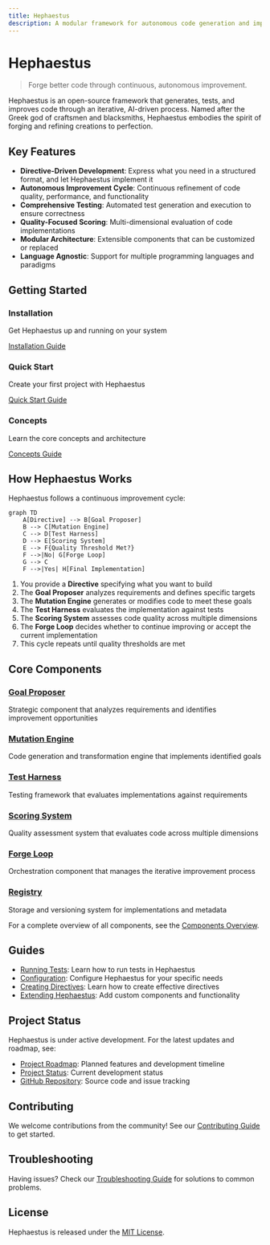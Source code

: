 ```yaml
---
title: Hephaestus
description: A modular framework for autonomous code generation and improvement
---
```


# Hephaestus

> Forge better code through continuous, autonomous improvement.

Hephaestus is an open-source framework that generates, tests, and improves code through an iterative, AI-driven process. Named after the Greek god of craftsmen and blacksmiths, Hephaestus embodies the spirit of forging and refining creations to perfection.

## Key Features

- **Directive-Driven Development**: Express what you need in a structured format, and let Hephaestus implement it
- **Autonomous Improvement Cycle**: Continuous refinement of code quality, performance, and functionality
- **Comprehensive Testing**: Automated test generation and execution to ensure correctness
- **Quality-Focused Scoring**: Multi-dimensional evaluation of code implementations
- **Modular Architecture**: Extensible components that can be customized or replaced
- **Language Agnostic**: Support for multiple programming languages and paradigms

## Getting Started

<div class="grid">
  <div class="card">
    <div class="card-header">
      <h3>Installation</h3>
    </div>
    <div class="card-body">
      <p>Get Hephaestus up and running on your system</p>
      <a href="guides/installation/" class="btn btn-primary">Installation Guide</a>
    </div>
  </div>
  
  <div class="card">
    <div class="card-header">
      <h3>Quick Start</h3>
    </div>
    <div class="card-body">
      <p>Create your first project with Hephaestus</p>
      <a href="guides/quickstart/" class="btn btn-primary">Quick Start Guide</a>
    </div>
  </div>
  
  <div class="card">
    <div class="card-header">
      <h3>Concepts</h3>
    </div>
    <div class="card-body">
      <p>Learn the core concepts and architecture</p>
      <a href="concepts/execution/" class="btn btn-primary">Concepts Guide</a>
    </div>
  </div>
</div>

## How Hephaestus Works

Hephaestus follows a continuous improvement cycle:

```mermaid
graph TD
    A[Directive] --> B[Goal Proposer]
    B --> C[Mutation Engine]
    C --> D[Test Harness]
    D --> E[Scoring System]
    E --> F{Quality Threshold Met?}
    F -->|No| G[Forge Loop]
    G --> C
    F -->|Yes| H[Final Implementation]
```

1. You provide a **Directive** specifying what you want to build
2. The **Goal Proposer** analyzes requirements and defines specific targets
3. The **Mutation Engine** generates or modifies code to meet these goals
4. The **Test Harness** evaluates the implementation against tests
5. The **Scoring System** assesses code quality across multiple dimensions
6. The **Forge Loop** decides whether to continue improving or accept the current implementation
7. This cycle repeats until quality thresholds are met

## Core Components

<div class="grid">
  <div class="card">
    <div class="card-header">
      <h3><a href="components/goal_proposer/">Goal Proposer</a></h3>
    </div>
    <div class="card-body">
      <p>Strategic component that analyzes requirements and identifies improvement opportunities</p>
    </div>
  </div>
  
  <div class="card">
    <div class="card-header">
      <h3><a href="components/mutation/">Mutation Engine</a></h3>
    </div>
    <div class="card-body">
      <p>Code generation and transformation engine that implements identified goals</p>
    </div>
  </div>

  <div class="card">
    <div class="card-header">
      <h3><a href="components/test_harness/">Test Harness</a></h3>
    </div>
    <div class="card-body">
      <p>Testing framework that evaluates implementations against requirements</p>
    </div>
  </div>

  <div class="card">
    <div class="card-header">
      <h3><a href="components/scoring/">Scoring System</a></h3>
    </div>
    <div class="card-body">
      <p>Quality assessment system that evaluates code across multiple dimensions</p>
    </div>
  </div>

  <div class="card">
    <div class="card-header">
      <h3><a href="components/forge_loop/">Forge Loop</a></h3>
    </div>
    <div class="card-body">
      <p>Orchestration component that manages the iterative improvement process</p>
    </div>
  </div>

  <div class="card">
    <div class="card-header">
      <h3><a href="components/registry/">Registry</a></h3>
    </div>
    <div class="card-body">
      <p>Storage and versioning system for implementations and metadata</p>
    </div>
  </div>
</div>

For a complete overview of all components, see the [Components Overview](components/).

## Guides

- [Running Tests](guides/test-run/): Learn how to run tests in Hephaestus
- [Configuration](reference/configuration/): Configure Hephaestus for your specific needs
- [Creating Directives](guides/directives/): Learn how to create effective directives
- [Extending Hephaestus](development/extending/): Add custom components and functionality

## Project Status

Hephaestus is under active development. For the latest updates and roadmap, see:

- [Project Roadmap](roadmap/): Planned features and development timeline
- [Project Status](project_status/): Current development status
- [GitHub Repository](https://github.com/yourusername/hephaestus): Source code and issue tracking

## Contributing

We welcome contributions from the community! See our [Contributing Guide](development/contributing/) to get started.

## Troubleshooting

Having issues? Check our [Troubleshooting Guide](about/troubleshooting/) for solutions to common problems.

## License

Hephaestus is released under the [MIT License](about/license/).
